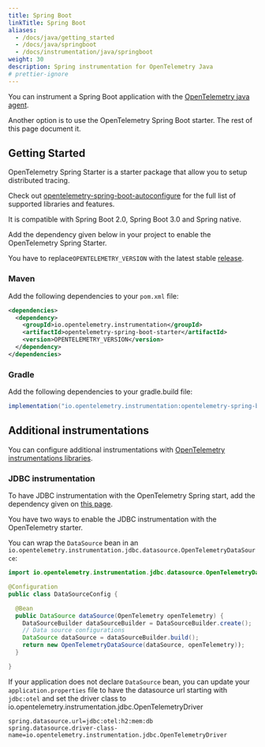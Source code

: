 ```yaml
---
title: Spring Boot
linkTitle: Spring Boot
aliases:
  - /docs/java/getting_started
  - /docs/java/springboot
  - /docs/instrumentation/java/springboot
weight: 30
description: Spring instrumentation for OpenTelemetry Java
# prettier-ignore
---
```


You can instrument a Spring Boot application with the [OpenTelemetry java agent](automatic/_index).

Another option is to use the OpenTelemetry Spring Boot starter. The rest of this page document it.

## Getting Started

OpenTelemetry Spring Starter is a starter package that allow you to setup distributed tracing.

Check out [opentelemetry-spring-boot-autoconfigure](https://github.com/open-telemetry/opentelemetry-java-instrumentation/blob/main/instrumentation/spring/spring-boot-autoconfigure/README.md#features) for the full list of supported libraries and features.

It is compatible with Spring Boot 2.0, Spring Boot 3.0 and Spring native.

Add the dependency given below in your project to enable the OpenTelemetry Spring Starter.

You have to replace`OPENTELEMETRY_VERSION` with the latest stable [release](https://search.maven.org/search?q=g:io.opentelemetry).

### Maven

Add the following dependencies to your `pom.xml` file:

```xml
<dependencies>
  <dependency>
    <groupId>io.opentelemetry.instrumentation</groupId>
    <artifactId>opentelemetry-spring-boot-starter</artifactId>
    <version>OPENTELEMETRY_VERSION</version>
  </dependency>
</dependencies>
```

### Gradle

Add the following dependencies to your gradle.build file:

```groovy
implementation("io.opentelemetry.instrumentation:opentelemetry-spring-boot-starter:OPENTELEMETRY_VERSION")
```

## Additional instrumentations

You can configure additional instrumentations with [OpenTelemetry instrumentations libraries](https://github.com/open-telemetry/opentelemetry-java-instrumentation/blob/main/docs/supported-libraries.md#libraries--frameworks).


### JDBC instrumentation

To have JDBC instrumentation with the OpenTelemetry Spring start, add the dependency given on [this page](https://github.com/open-telemetry/opentelemetry-java-instrumentation/tree/main/instrumentation/jdbc/library).

You have two ways to enable the JDBC instrumentation with the OpenTelemetry starter.

You can wrap the `DataSource` bean in an `io.opentelemetry.instrumentation.jdbc.datasource.OpenTelemetryDataSource`:

```java
import io.opentelemetry.instrumentation.jdbc.datasource.OpenTelemetryDataSource;

@Configuration
public class DataSourceConfig {

  @Bean
  public DataSource dataSource(OpenTelemetry openTelemetry) {
    DataSourceBuilder dataSourceBuilder = DataSourceBuilder.create();
    // Data source configurations
    DataSource dataSource = dataSourceBuilder.build();
    return new OpenTelemetryDataSource(dataSource, openTelemetry));
  }

}
```

If your application does not declare `DataSource` bean, you can update your `application.properties` file to
have the datasource url starting with `jdbc:otel` and set the driver class to io.opentelemetry.instrumentation.jdbc.OpenTelemetryDriver

```properties
spring.datasource.url=jdbc:otel:h2:mem:db
spring.datasource.driver-class-name=io.opentelemetry.instrumentation.jdbc.OpenTelemetryDriver
```






